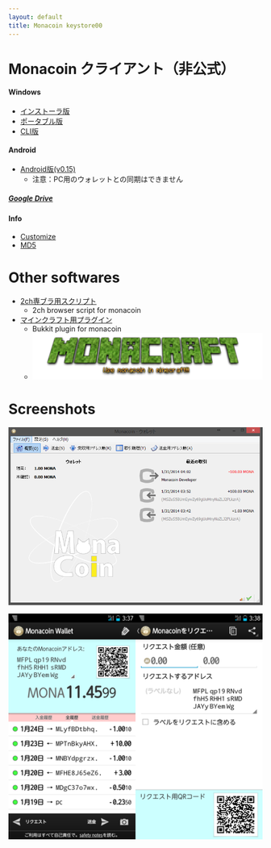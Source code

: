 ```yaml
---
layout: default
title: Monacoin keystore00
---
```

# Monacoin クライアント（非公式）

#### Windows
- [インストーラ版](https://github.com/keystore00/monacoin/releases/download/v0.8.7.0-dnsseed/monacoin-0.8.7.0-win32-setup.exe "download")
- [ポータブル版](https://github.com/keystore00/monacoin/releases/download/v0.8.7.0-dnsseed/monacoin-qt.zip "download")
- [CLI版](https://github.com/keystore00/monacoin/releases/download/v0.8.7.0-dnsseed/monacoind.exe "download")

#### Android
- [Android版(v0.15)](https://github.com/keystore00/monacoin-wallet-new/releases/download/v0.15/wallet-0.15.apk "download")
    - 注意：PC用のウォレットとの同期はできません

##### [Google Drive](https://drive.google.com/folderview?id=0B4M6hqvhxB30azBmSXFIOXhuSVE&usp=sharing)

#### Info
- [Customize](./custom.html "Customize")
- [MD5](./md5.txt "MD5 HASH")

# Other softwares
- [2ch専ブラ用スクリプト](https://github.com/keystore00/monaext "Go")
    - 2ch browser script for monacoin
- [マインクラフト用プラグイン](https://github.com/keystore00/Monacoinish/releases "Download")
    - Bukkit plugin for monacoin
    - [![Monacraft logo](images/monacoinish.png "Monacraft logo")](http://monacoin.sv73.net/monacraft.php "Monacraft")

# Screenshots
![Windows screenshot](images/screenshot_windows.png "Windows screenshot")


![Android screenshot](images/screenshot_android.png "Android screenshot")

